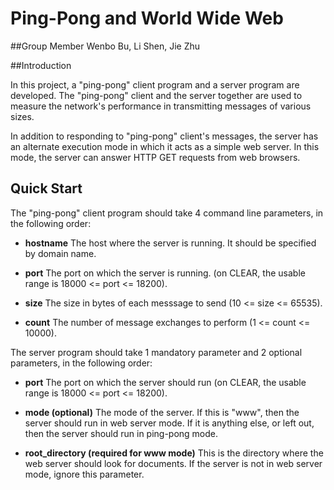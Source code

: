 # Ping-Pong and World Wide Web

##Group Member
Wenbo Bu, Li Shen, Jie Zhu

##Introduction

In this project, a "ping-pong" client program and a server program are developed. The "ping-pong" client and the server together are used to measure the network's performance in transmitting messages of various sizes.

In addition to responding to "ping-pong" client's messages, the server has an alternate execution mode in which it acts as a simple web server. In this mode, the server can answer HTTP GET requests from web browsers.

## Quick Start

The "ping-pong" client program should take 4 command line parameters, in the following order:

- **hostname** The host where the server is running. It should be specified by domain name.

- **port** The port on which the server is running. (on CLEAR, the usable range is 18000 <= port <= 18200).

- **size** The size in bytes of each messsage to send (10 <= size <= 65535).

- **count** The number of message exchanges to perform (1 <= count <= 10000).

The server program should take 1 mandatory parameter and 2 optional parameters, in the following order:

- **port** The port on which the server should run (on CLEAR, the usable range is 18000 <= port <= 18200).

- **mode (optional)** The mode of the server. If this is "www", then the server should run in web server mode. If it is anything else, or left out, then the server should run in ping-pong mode.

- **root_directory (required for www mode)** This is the directory where the web server should look for documents. If the server is not in web server mode, ignore this parameter.
